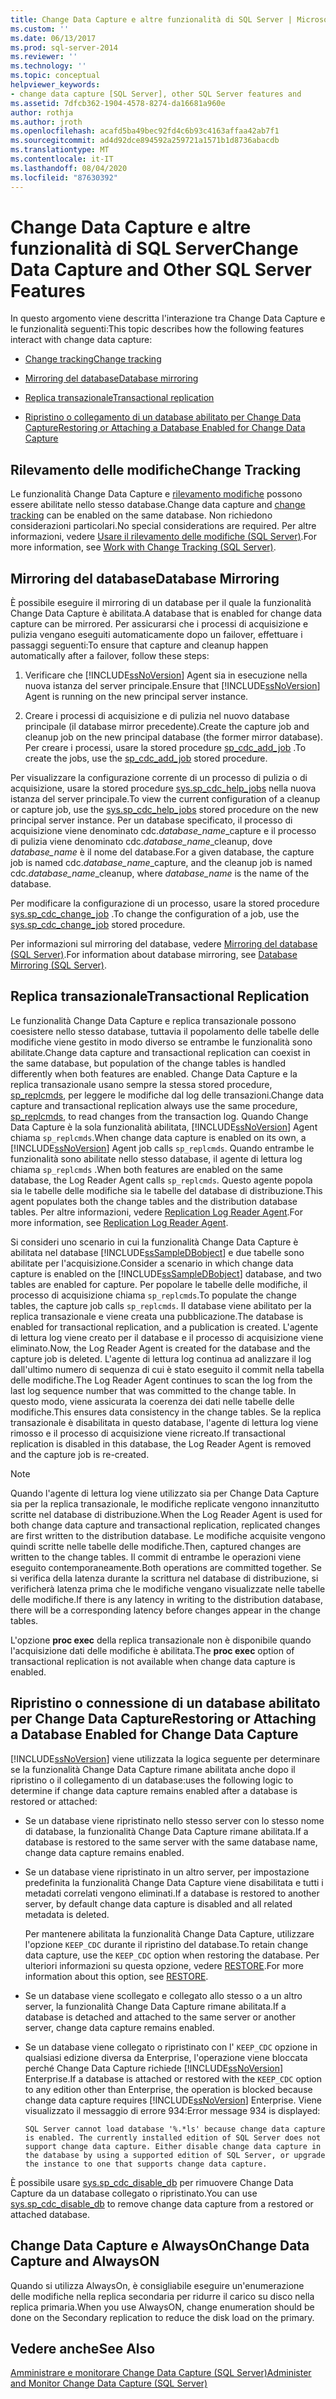 ```yaml
---
title: Change Data Capture e altre funzionalità di SQL Server | Microsoft Docs
ms.custom: ''
ms.date: 06/13/2017
ms.prod: sql-server-2014
ms.reviewer: ''
ms.technology: ''
ms.topic: conceptual
helpviewer_keywords:
- change data capture [SQL Server], other SQL Server features and
ms.assetid: 7dfcb362-1904-4578-8274-da16681a960e
author: rothja
ms.author: jroth
ms.openlocfilehash: acafd5ba49bec92fd4c6b93c4163affaa42ab7f1
ms.sourcegitcommit: ad4d92dce894592a259721a1571b1d8736abacdb
ms.translationtype: MT
ms.contentlocale: it-IT
ms.lasthandoff: 08/04/2020
ms.locfileid: "87630392"
---
```

# <a name="change-data-capture-and-other-sql-server-features"></a><span data-ttu-id="49a84-102">Change Data Capture e altre funzionalità di SQL Server</span><span class="sxs-lookup"><span data-stu-id="49a84-102">Change Data Capture and Other SQL Server Features</span></span>
  <span data-ttu-id="49a84-103">In questo argomento viene descritta l'interazione tra Change Data Capture e le funzionalità seguenti:</span><span class="sxs-lookup"><span data-stu-id="49a84-103">This topic describes how the following features interact with change data capture:</span></span>  
  
-   [<span data-ttu-id="49a84-104">Change tracking</span><span class="sxs-lookup"><span data-stu-id="49a84-104">Change tracking</span></span>](#ChangeTracking)  
  
-   [<span data-ttu-id="49a84-105">Mirroring del database</span><span class="sxs-lookup"><span data-stu-id="49a84-105">Database mirroring</span></span>](#DatabaseMirroring)  
  
-   [<span data-ttu-id="49a84-106">Replica transazionale</span><span class="sxs-lookup"><span data-stu-id="49a84-106">Transactional replication</span></span>](#TransReplication)  
  
-   [<span data-ttu-id="49a84-107">Ripristino o collegamento di un database abilitato per Change Data Capture</span><span class="sxs-lookup"><span data-stu-id="49a84-107">Restoring or Attaching a Database Enabled for Change Data Capture</span></span>](#RestoreOrAttach)  
  
##  <a name="change-tracking"></a><a name="ChangeTracking"></a> <span data-ttu-id="49a84-108">Rilevamento delle modifiche</span><span class="sxs-lookup"><span data-stu-id="49a84-108">Change Tracking</span></span>  
 <span data-ttu-id="49a84-109">Le funzionalità Change Data Capture e [rilevamento modifiche](about-change-tracking-sql-server.md) possono essere abilitate nello stesso database.</span><span class="sxs-lookup"><span data-stu-id="49a84-109">Change data capture and [change tracking](about-change-tracking-sql-server.md) can be enabled on the same database.</span></span> <span data-ttu-id="49a84-110">Non richiedono considerazioni particolari.</span><span class="sxs-lookup"><span data-stu-id="49a84-110">No special considerations are required.</span></span> <span data-ttu-id="49a84-111">Per altre informazioni, vedere [Usare il rilevamento delle modifiche &#40;SQL Server&#41;](work-with-change-tracking-sql-server.md).</span><span class="sxs-lookup"><span data-stu-id="49a84-111">For more information, see [Work with Change Tracking &#40;SQL Server&#41;](work-with-change-tracking-sql-server.md).</span></span>  
  
##  <a name="database-mirroring"></a><a name="DatabaseMirroring"></a> <span data-ttu-id="49a84-112">Mirroring del database</span><span class="sxs-lookup"><span data-stu-id="49a84-112">Database Mirroring</span></span>  
 <span data-ttu-id="49a84-113">È possibile eseguire il mirroring di un database per il quale la funzionalità Change Data Capture è abilitata.</span><span class="sxs-lookup"><span data-stu-id="49a84-113">A database that is enabled for change data capture can be mirrored.</span></span> <span data-ttu-id="49a84-114">Per assicurarsi che i processi di acquisizione e pulizia vengano eseguiti automaticamente dopo un failover, effettuare i passaggi seguenti:</span><span class="sxs-lookup"><span data-stu-id="49a84-114">To ensure that capture and cleanup happen automatically after a failover, follow these steps:</span></span>  
  
1.  <span data-ttu-id="49a84-115">Verificare che [!INCLUDE[ssNoVersion](../../includes/ssnoversion-md.md)] Agent sia in esecuzione nella nuova istanza del server principale.</span><span class="sxs-lookup"><span data-stu-id="49a84-115">Ensure that [!INCLUDE[ssNoVersion](../../includes/ssnoversion-md.md)] Agent is running on the new principal server instance.</span></span>  
  
2.  <span data-ttu-id="49a84-116">Creare i processi di acquisizione e di pulizia nel nuovo database principale (il database mirror precedente).</span><span class="sxs-lookup"><span data-stu-id="49a84-116">Create the capture job and cleanup job on the new principal database (the former mirror database).</span></span> <span data-ttu-id="49a84-117">Per creare i processi, usare la stored procedure [sp_cdc_add_job](/sql/relational-databases/system-stored-procedures/sys-sp-cdc-add-job-transact-sql) .</span><span class="sxs-lookup"><span data-stu-id="49a84-117">To create the jobs, use the [sp_cdc_add_job](/sql/relational-databases/system-stored-procedures/sys-sp-cdc-add-job-transact-sql) stored procedure.</span></span>  
  
 <span data-ttu-id="49a84-118">Per visualizzare la configurazione corrente di un processo di pulizia o di acquisizione, usare la stored procedure [sys.sp_cdc_help_jobs](/sql/relational-databases/system-stored-procedures/sys-sp-cdc-help-jobs-transact-sql) nella nuova istanza del server principale.</span><span class="sxs-lookup"><span data-stu-id="49a84-118">To view the current configuration of a cleanup or capture job, use the [sys.sp_cdc_help_jobs](/sql/relational-databases/system-stored-procedures/sys-sp-cdc-help-jobs-transact-sql) stored procedure on the new principal server instance.</span></span> <span data-ttu-id="49a84-119">Per un database specificato, il processo di acquisizione viene denominato cdc.*database_name*_capture e il processo di pulizia viene denominato cdc.*database_name*_cleanup, dove *database_name* è il nome del database.</span><span class="sxs-lookup"><span data-stu-id="49a84-119">For a given database, the capture job is named cdc.*database_name*_capture, and the cleanup job is named cdc.*database_name*_cleanup, where *database_name* is the name of the database.</span></span>  
  
 <span data-ttu-id="49a84-120">Per modificare la configurazione di un processo, usare la stored procedure [sys.sp_cdc_change_job](/sql/relational-databases/system-stored-procedures/sys-sp-cdc-change-job-transact-sql) .</span><span class="sxs-lookup"><span data-stu-id="49a84-120">To change the configuration of a job, use the [sys.sp_cdc_change_job](/sql/relational-databases/system-stored-procedures/sys-sp-cdc-change-job-transact-sql) stored procedure.</span></span>  
  
 <span data-ttu-id="49a84-121">Per informazioni sul mirroring del database, vedere [Mirroring del database &#40;SQL Server&#41;](../../database-engine/database-mirroring/database-mirroring-sql-server.md).</span><span class="sxs-lookup"><span data-stu-id="49a84-121">For information about database mirroring, see [Database Mirroring &#40;SQL Server&#41;](../../database-engine/database-mirroring/database-mirroring-sql-server.md).</span></span>  
  
##  <a name="transactional-replication"></a><a name="TransReplication"></a><span data-ttu-id="49a84-122">Replica transazionale</span><span class="sxs-lookup"><span data-stu-id="49a84-122">Transactional Replication</span></span>  
 <span data-ttu-id="49a84-123">Le funzionalità Change Data Capture e replica transazionale possono coesistere nello stesso database, tuttavia il popolamento delle tabelle delle modifiche viene gestito in modo diverso se entrambe le funzionalità sono abilitate.</span><span class="sxs-lookup"><span data-stu-id="49a84-123">Change data capture and transactional replication can coexist in the same database, but population of the change tables is handled differently when both features are enabled.</span></span> <span data-ttu-id="49a84-124">Change Data Capture e la replica transazionale usano sempre la stessa stored procedure, [sp_replcmds](/sql/relational-databases/system-stored-procedures/sp-replcmds-transact-sql), per leggere le modifiche dal log delle transazioni.</span><span class="sxs-lookup"><span data-stu-id="49a84-124">Change data capture and transactional replication always use the same procedure, [sp_replcmds](/sql/relational-databases/system-stored-procedures/sp-replcmds-transact-sql), to read changes from the transaction log.</span></span> <span data-ttu-id="49a84-125">Quando Change Data Capture è la sola funzionalità abilitata, [!INCLUDE[ssNoVersion](../../includes/ssnoversion-md.md)] Agent chiama `sp_replcmds`.</span><span class="sxs-lookup"><span data-stu-id="49a84-125">When change data capture is enabled on its own, a [!INCLUDE[ssNoVersion](../../includes/ssnoversion-md.md)] Agent job calls `sp_replcmds`.</span></span> <span data-ttu-id="49a84-126">Quando entrambe le funzionalità sono abilitate nello stesso database, il agente di lettura log chiama `sp_replcmds` .</span><span class="sxs-lookup"><span data-stu-id="49a84-126">When both features are enabled on the same database, the Log Reader Agent calls `sp_replcmds`.</span></span> <span data-ttu-id="49a84-127">Questo agente popola sia le tabelle delle modifiche sia le tabelle del database di distribuzione.</span><span class="sxs-lookup"><span data-stu-id="49a84-127">This agent populates both the change tables and the distribution database tables.</span></span> <span data-ttu-id="49a84-128">Per altre informazioni, vedere [Replication Log Reader Agent](../replication/agents/replication-log-reader-agent.md).</span><span class="sxs-lookup"><span data-stu-id="49a84-128">For more information, see [Replication Log Reader Agent](../replication/agents/replication-log-reader-agent.md).</span></span>  
  
 <span data-ttu-id="49a84-129">Si consideri uno scenario in cui la funzionalità Change Data Capture è abilitata nel database [!INCLUDE[ssSampleDBobject](../../includes/sssampledbobject-md.md)] e due tabelle sono abilitate per l'acquisizione.</span><span class="sxs-lookup"><span data-stu-id="49a84-129">Consider a scenario in which change data capture is enabled on the [!INCLUDE[ssSampleDBobject](../../includes/sssampledbobject-md.md)] database, and two tables are enabled for capture.</span></span> <span data-ttu-id="49a84-130">Per popolare le tabelle delle modifiche, il processo di acquisizione chiama `sp_replcmds`.</span><span class="sxs-lookup"><span data-stu-id="49a84-130">To populate the change tables, the capture job calls `sp_replcmds`.</span></span> <span data-ttu-id="49a84-131">Il database viene abilitato per la replica transazionale e viene creata una pubblicazione.</span><span class="sxs-lookup"><span data-stu-id="49a84-131">The database is enabled for transactional replication, and a publication is created.</span></span> <span data-ttu-id="49a84-132">L'agente di lettura log viene creato per il database e il processo di acquisizione viene eliminato.</span><span class="sxs-lookup"><span data-stu-id="49a84-132">Now, the Log Reader Agent is created for the database and the capture job is deleted.</span></span> <span data-ttu-id="49a84-133">L'agente di lettura log continua ad analizzare il log dall'ultimo numero di sequenza di cui è stato eseguito il commit nella tabella delle modifiche.</span><span class="sxs-lookup"><span data-stu-id="49a84-133">The Log Reader Agent continues to scan the log from the last log sequence number that was committed to the change table.</span></span> <span data-ttu-id="49a84-134">In questo modo, viene assicurata la coerenza dei dati nelle tabelle delle modifiche.</span><span class="sxs-lookup"><span data-stu-id="49a84-134">This ensures data consistency in the change tables.</span></span> <span data-ttu-id="49a84-135">Se la replica transazionale è disabilitata in questo database, l'agente di lettura log viene rimosso e il processo di acquisizione viene ricreato.</span><span class="sxs-lookup"><span data-stu-id="49a84-135">If transactional replication is disabled in this database, the Log Reader Agent is removed and the capture job is re-created.</span></span>  
  
> [!NOTE]  
>  <span data-ttu-id="49a84-136">Quando l'agente di lettura log viene utilizzato sia per Change Data Capture sia per la replica transazionale, le modifiche replicate vengono innanzitutto scritte nel database di distribuzione.</span><span class="sxs-lookup"><span data-stu-id="49a84-136">When the Log Reader Agent is used for both change data capture and transactional replication, replicated changes are first written to the distribution database.</span></span> <span data-ttu-id="49a84-137">Le modifiche acquisite vengono quindi scritte nelle tabelle delle modifiche.</span><span class="sxs-lookup"><span data-stu-id="49a84-137">Then, captured changes are written to the change tables.</span></span> <span data-ttu-id="49a84-138">Il commit di entrambe le operazioni viene eseguito contemporaneamente.</span><span class="sxs-lookup"><span data-stu-id="49a84-138">Both operations are committed together.</span></span> <span data-ttu-id="49a84-139">Se si verifica della latenza durante la scrittura nel database di distribuzione, si verificherà latenza prima che le modifiche vengano visualizzate nelle tabelle delle modifiche.</span><span class="sxs-lookup"><span data-stu-id="49a84-139">If there is any latency in writing to the distribution database, there will be a corresponding latency before changes appear in the change tables.</span></span>  
  
 <span data-ttu-id="49a84-140">L'opzione **proc exec** della replica transazionale non è disponibile quando l'acquisizione dati delle modifiche è abilitata.</span><span class="sxs-lookup"><span data-stu-id="49a84-140">The **proc exec** option of transactional replication is not available when change data capture is enabled.</span></span>  
  
##  <a name="restoring-or-attaching-a-database-enabled-for-change-data-capture"></a><a name="RestoreOrAttach"></a><span data-ttu-id="49a84-141">Ripristino o connessione di un database abilitato per Change Data Capture</span><span class="sxs-lookup"><span data-stu-id="49a84-141">Restoring or Attaching a Database Enabled for Change Data Capture</span></span>  
 [!INCLUDE[ssNoVersion](../../includes/ssnoversion-md.md)] <span data-ttu-id="49a84-142">viene utilizzata la logica seguente per determinare se la funzionalità Change Data Capture rimane abilitata anche dopo il ripristino o il collegamento di un database:</span><span class="sxs-lookup"><span data-stu-id="49a84-142">uses the following logic to determine if change data capture remains enabled after a database is restored or attached:</span></span>  
  
-   <span data-ttu-id="49a84-143">Se un database viene ripristinato nello stesso server con lo stesso nome di database, la funzionalità Change Data Capture rimane abilitata.</span><span class="sxs-lookup"><span data-stu-id="49a84-143">If a database is restored to the same server with the same database name, change data capture remains enabled.</span></span>  
  
-   <span data-ttu-id="49a84-144">Se un database viene ripristinato in un altro server, per impostazione predefinita la funzionalità Change Data Capture viene disabilitata e tutti i metadati correlati vengono eliminati.</span><span class="sxs-lookup"><span data-stu-id="49a84-144">If a database is restored to another server, by default change data capture is disabled and all related metadata is deleted.</span></span>  
  
     <span data-ttu-id="49a84-145">Per mantenere abilitata la funzionalità Change Data Capture, utilizzare l'opzione `KEEP_CDC` durante il ripristino del database.</span><span class="sxs-lookup"><span data-stu-id="49a84-145">To retain change data capture, use the `KEEP_CDC` option when restoring the database.</span></span> <span data-ttu-id="49a84-146">Per ulteriori informazioni su questa opzione, vedere [RESTORE](/sql/t-sql/statements/restore-statements-transact-sql).</span><span class="sxs-lookup"><span data-stu-id="49a84-146">For more information about this option, see [RESTORE](/sql/t-sql/statements/restore-statements-transact-sql).</span></span>  
  
-   <span data-ttu-id="49a84-147">Se un database viene scollegato e collegato allo stesso o a un altro server, la funzionalità Change Data Capture rimane abilitata.</span><span class="sxs-lookup"><span data-stu-id="49a84-147">If a database is detached and attached to the same server or another server, change data capture remains enabled.</span></span>  
  
-   <span data-ttu-id="49a84-148">Se un database viene collegato o ripristinato con l' `KEEP_CDC` opzione in qualsiasi edizione diversa da Enterprise, l'operazione viene bloccata perché Change Data Capture richiede [!INCLUDE[ssNoVersion](../../includes/ssnoversion-md.md)] Enterprise.</span><span class="sxs-lookup"><span data-stu-id="49a84-148">If a database is attached or restored with the `KEEP_CDC` option to any edition other than Enterprise, the operation is blocked because change data capture requires [!INCLUDE[ssNoVersion](../../includes/ssnoversion-md.md)] Enterprise.</span></span> <span data-ttu-id="49a84-149">Viene visualizzato il messaggio di errore 934:</span><span class="sxs-lookup"><span data-stu-id="49a84-149">Error message 934 is displayed:</span></span>  
  
     `SQL Server cannot load database '%.*ls' because change data capture is enabled. The currently installed edition of SQL Server does not support change data capture. Either disable change data capture in the database by using a supported edition of SQL Server, or upgrade the instance to one that supports change data capture.`  
  
 <span data-ttu-id="49a84-150">È possibile usare [sys.sp_cdc_disable_db](/sql/relational-databases/system-stored-procedures/sys-sp-cdc-disable-db-transact-sql) per rimuovere Change Data Capture da un database collegato o ripristinato.</span><span class="sxs-lookup"><span data-stu-id="49a84-150">You can use [sys.sp_cdc_disable_db](/sql/relational-databases/system-stored-procedures/sys-sp-cdc-disable-db-transact-sql) to remove change data capture from a restored or attached database.</span></span>  
  
## <a name="change-data-capture-and-alwayson"></a><span data-ttu-id="49a84-151">Change Data Capture e AlwaysOn</span><span class="sxs-lookup"><span data-stu-id="49a84-151">Change Data Capture and AlwaysON</span></span>  
 <span data-ttu-id="49a84-152">Quando si utilizza AlwaysOn, è consigliabile eseguire un'enumerazione delle modifiche nella replica secondaria per ridurre il carico su disco nella replica primaria.</span><span class="sxs-lookup"><span data-stu-id="49a84-152">When you use AlwaysON, change enumeration should be done on the Secondary replication to reduce the disk load on the primary.</span></span>  
  
## <a name="see-also"></a><span data-ttu-id="49a84-153">Vedere anche</span><span class="sxs-lookup"><span data-stu-id="49a84-153">See Also</span></span>  
 [<span data-ttu-id="49a84-154">Amministrare e monitorare Change Data Capture &#40;SQL Server&#41;</span><span class="sxs-lookup"><span data-stu-id="49a84-154">Administer and Monitor Change Data Capture &#40;SQL Server&#41;</span></span>](../track-changes/administer-and-monitor-change-data-capture-sql-server.md)  
  
  
